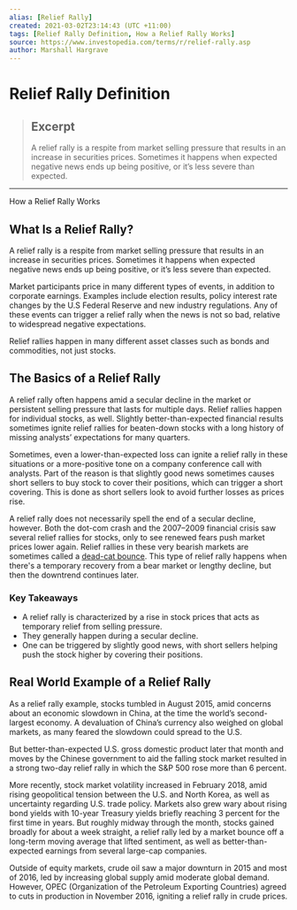 ```yaml
---
alias: [Relief Rally]
created: 2021-03-02T23:14:43 (UTC +11:00)
tags: [Relief Rally Definition, How a Relief Rally Works]
source: https://www.investopedia.com/terms/r/relief-rally.asp
author: Marshall Hargrave
---
```


# Relief Rally Definition

> ## Excerpt
> A relief rally is a respite from market selling pressure that results in an increase in securities prices. Sometimes it happens when expected negative news ends up being positive, or it’s less severe than expected.

---

How a Relief Rally Works
## What Is a Relief Rally?

A relief rally is a respite from market selling pressure that results in an increase in securities prices. Sometimes it happens when expected negative news ends up being positive, or it’s less severe than expected.

Market participants price in many different types of events, in addition to corporate earnings. Examples include election results, policy interest rate changes by the U.S Federal Reserve and new industry regulations. Any of these events can trigger a relief rally when the news is not so bad, relative to widespread negative expectations.

Relief rallies happen in many different asset classes such as bonds and commodities, not just stocks.

## The Basics of a Relief Rally

A relief rally often happens amid a secular decline in the market or persistent selling pressure that lasts for multiple days. Relief rallies happen for individual stocks, as well. Slightly better-than-expected financial results sometimes ignite relief rallies for beaten-down stocks with a long history of missing analysts’ expectations for many quarters.

Sometimes, even a lower-than-expected loss can ignite a relief rally in these situations or a more-positive tone on a company conference call with analysts. Part of the reason is that slightly good news sometimes causes short sellers to buy stock to cover their positions, which can trigger a short covering. This is done as short sellers look to avoid further losses as prices rise.

A relief rally does not necessarily spell the end of a secular decline, however. Both the dot-com crash and the 2007–2009 financial crisis saw several relief rallies for stocks, only to see renewed fears push market prices lower again. Relief rallies in these very bearish markets are sometimes called a [dead-cat bounce](https://www.investopedia.com/terms/d/deadcatbounce.asp). This type of relief rally happens when there's a temporary recovery from a bear market or lengthy decline, but then the downtrend continues later.

### Key Takeaways

-   A relief rally is characterized by a rise in stock prices that acts as temporary relief from selling pressure.
-   They generally happen during a secular decline.
-   One can be triggered by slightly good news, with short sellers helping push the stock higher by covering their positions.

## Real World Example of a Relief Rally

As a relief rally example, stocks tumbled in August 2015, amid concerns about an economic slowdown in China, at the time the world’s second-largest economy. A devaluation of China’s currency also weighed on global markets, as many feared the slowdown could spread to the U.S.

But better-than-expected U.S. gross domestic product later that month and moves by the Chinese government to aid the falling stock market resulted in a strong two-day relief rally in which the S&P 500 rose more than 6 percent.

More recently, stock market volatility increased in February 2018, amid rising geopolitical tension between the U.S. and North Korea, as well as uncertainty regarding U.S. trade policy. Markets also grew wary about rising bond yields with 10-year Treasury yields briefly reaching 3 percent for the first time in years. But roughly midway through the month, stocks gained broadly for about a week straight, a relief rally led by a market bounce off a long-term moving average that lifted sentiment, as well as better-than-expected earnings from several large-cap companies.

Outside of equity markets, crude oil saw a major downturn in 2015 and most of 2016, led by increasing global supply amid moderate global demand. However, OPEC (Organization of the Petroleum Exporting Countries) agreed to cuts in production in November 2016, igniting a relief rally in crude prices.
